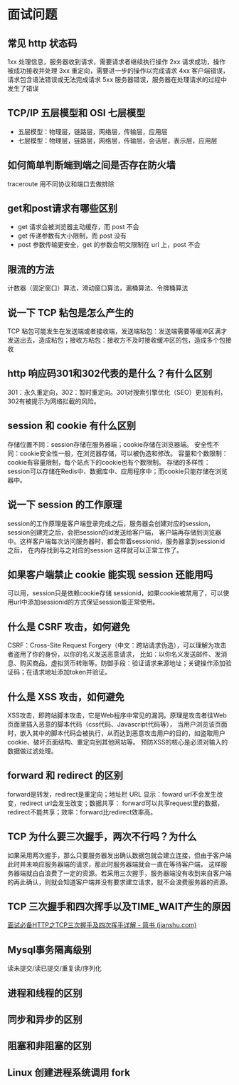 # 面试问题

## 常见 http 状态码
1xx	处理信息，服务器收到请求，需要请求者继续执行操作
2xx	请求成功，操作被成功接收并处理
3xx	重定向，需要进一步的操作以完成请求
4xx	客户端错误，请求包含语法错误或无法完成请求
5xx	服务器错误，服务器在处理请求的过程中发生了错误

## TCP/IP 五层模型和 OSI 七层模型
- 五层模型：物理层，链路层，网络层，传输层，应用层
- 七层模型：物理层，链路层，网络层，传输层，会话层，表示层，应用层

## 如何简单判断端到端之间是否存在防火墙
traceroute 用不同协议和端口去做排除

## get和post请求有哪些区别
- get 请求会被浏览器主动缓存，而 post 不会
- get 传递参数有大小限制，而 post 没有
- post 参数传输更安全，get 的参数会明文限制在 url 上，post 不会

## 限流的方法
计数器（固定窗口）算法，滑动窗口算法，漏桶算法、令牌桶算法

## 说一下 TCP 粘包是怎么产生的
TCP 粘包可能发生在发送端或者接收端，发送端粘包：发送端需要等缓冲区满才发送出去，造成粘包；接收方粘包：接收方不及时接收缓冲区的包，造成多个包接收

## http 响应码301和302代表的是什么？有什么区别
301：永久重定向，302：暂时重定向。301对搜索引擎优化（SEO）更加有利，302有被提示为网络拦截的风险。

## session 和 cookie 有什么区别
存储位置不同：session存储在服务器端；cookie存储在浏览器端。
安全性不同：cookie安全性一般，在浏览器存储，可以被伪造和修改。
容量和个数限制：cookie有容量限制，每个站点下的cookie也有个数限制。
存储的多样性：session可以存储在Redis中、数据库中、应用程序中；而cookie只能存储在浏览器中。

## 说一下 session 的工作原理
session的工作原理是客户端登录完成之后，服务器会创建对应的session，session创建完之后，会把session的id发送给客户端，
客户端再存储到浏览器中。这样客户端每次访问服务器时，都会带着sessionid，服务器拿到sessionid 之后，
在内存找到与之对应的session 这样就可以正常工作了。

## 如果客户端禁止 cookie 能实现 session 还能用吗
可以用，session只是依赖cookie存储 sessionid，如果cookie被禁用了，可以使用url中添加sessionid的方式保证session能正常使用。

## 什么是 CSRF 攻击，如何避免
CSRF：Cross-Site Request Forgery（中文：跨站请求伪造），可以理解为攻击者盗用了你的身份，以你的名义发送恶意请求，
比如：以你名义发送邮件、发消息、购买商品，虚拟货币转账等。防御手段：验证请求来源地址；关键操作添加验证码；在请求地址添加token并验证。

## 什么是 XSS 攻击，如何避免
XSS攻击，即跨站脚本攻击，它是Web程序中常见的漏洞。原理是攻击者往Web页面里插入恶意的脚本代码（css代码、Javascript代码等），
当用户浏览该页面时，嵌入其中的脚本代码会被执行，从而达到恶意攻击用户的目的，如盗取用户cookie、破坏页面结构、重定向到其他网站等。
预防XSS的核心是必须对输入的数据做过滤处理。

## forward 和 redirect 的区别
forward是转发，redirect是重定向；地址栏 URL 显示：foward url不会发生改变，redirect url会发生改变；数据共享：
forward可以共享request里的数据，redirect不能共享；效率：forward比redirect效率高。

## TCP 为什么要三次握手，两次不行吗？为什么
如果采用两次握手，那么只要服务器发出确认数据包就会建立连接，但由于客户端此时并未响应服务器端的请求，那此时服务器端就会一直在等待客户端，
这样服务器端就白白浪费了一定的资源。若采用三次握手，服务器端没有收到来自客户端的再此确认，则就会知道客户端并没有要求建立请求，就不会浪费服务器的资源。

## TCP 三次握手和四次挥手以及TIME_WAIT产生的原因
[面试必备HTTP之TCP三次握手及四次挥手详解 - 简书 (jianshu.com)](https://www.jianshu.com/p/12790cea57ac)

## Mysql事务隔离级别
读未提交/读已提交/重复读/序列化

## 进程和线程的区别

## 同步和异步的区别

## 阻塞和非阻塞的区别

## Linux 创建进程系统调用 fork
